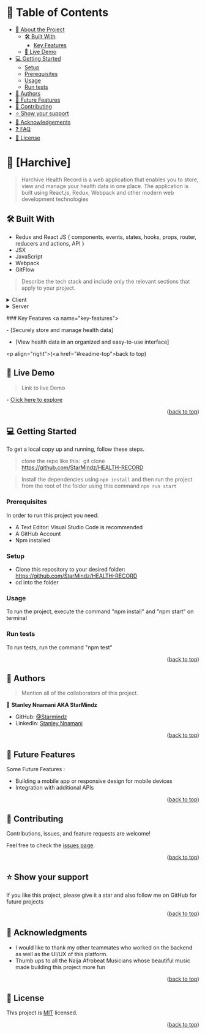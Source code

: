 <!-- TABLE OF CONTENTS -->

# 📗 Table of Contents

- [📖 About the Project](#about-project)
  - [🛠 Built With](#built-with)
    - [Key Features](#key-features)
  - [🚀 Live Demo](#live-demo)
- [💻 Getting Started](#getting-started)
  - [Setup](#setup)
  - [Prerequisites](#prerequisites)
  - [Usage](#usage)
  - [Run tests](#run-tests)
- [👥 Authors](#authors)
- [🔭 Future Features](#future-features)
- [🤝 Contributing](#contributing)
- [⭐️ Show your support](#support)
- [🙏 Acknowledgements](#acknowledgements)
- [❓ FAQ](#faq)
- [📝 License](#license)

<!-- PROJECT DESCRIPTION -->

# 📖 [Harchive] <a name="about-project"></a>

> Harchive Health Record is a web application that enables you to store, view and manage your health data in one place. The application is built using React.js, Redux, Webpack and other modern web development technologies

## 🛠 Built With <a name="built-with"></a>
- Redux and React JS 
    { 
      components, events, states, hooks, 
      props, router, reducers and actions, API
    }
- JSX
- JavaScript
- Webpack
- GitFlow


> Describe the tech stack and include only the relevant sections that apply to your project.

<details> 
   <summary>Client</summary> 
   <ul> 
     <li><a href="https://reactjs.org/">React.js</a></li> 
   </ul> 
 </details> 
  
 <details> 
   <summary>Server</summary> 
   <ul> 
     <li><a href="https://redux.js.org/">Redux.js</a></li> 
   </ul> 
 </details> 
  
 <!-- Features --> 
  
 ### Key Features <a name="key-features"></a> 
  
 - [Securely store and manage health data]
 - [View health data in an organized and easy-to-use interface]
 
  
 <p align="right">(<a href="#readme-top">back to top</a>)</p> 

<!-- Features -->



<!-- LIVE DEMO -->

## 🚀 Live Demo <a name="live-demo"></a>

>Link to live Demo 

- [Click here to explore](https://tech-marverick.netlify.app/) 

<p align="right">(<a href="#readme-top">back to top</a>)</p>

<!-- GETTING STARTED -->

## 💻 Getting Started <a name="getting-started"></a>

To get a local copy up and running, follow these steps.

>clone the repo like this: 
​
  git clone https://github.com/StarMindz/HEALTH-RECORD

>Install the dependencies using `npm install` and then run the project from the root of the folder using this command `npm run start`

### Prerequisites

In order to run this project you need:

- A Text Editor: Visual Studio Code is recommended
- A GitHub Account
- Npm installed

### Setup

- Clone this repository to your desired folder: https://github.com/StarMindz/HEALTH-RECORD
- cd into the folder

### Usage

To run the project, execute the command "npm install" and "npm start" on terminal

### Run tests

To run tests, run the command "npm test"


<p align="right">(<a href="#readme-top">back to top</a>)</p>

<!-- AUTHORS -->

## 👥 Authors <a name="authors"></a>

> Mention all of the collaborators of this project.

👤 **Stanley Nnamani AKA StarMindz**

- GitHub: [@Starmindz](https://github.com/StarMindz)
- LinkedIn: [Stanley Nnamani](https://www.linkedin.com/in/stanley-nnamani/)

<p align="right">(<a href="#readme-top">back to top</a>)</p>

<!-- FUTURE FEATURES -->

## 🔭 Future Features <a name="future-features"></a>

Some Future Features :
- Building a mobile app or responsive design for mobile devices
- Integration with additional APIs

<p align="right">(<a href="#readme-top">back to top</a>)</p>

<!-- CONTRIBUTING -->

## 🤝 Contributing <a name="contributing"></a>

Contributions, issues, and feature requests are welcome!

Feel free to check the [issues page](../../issues/).

<p align="right">(<a href="#readme-top">back to top</a>)</p>

<!-- SUPPORT -->

## ⭐️ Show your support <a name="support"></a>


If you like this project, please give it a star and also follow me on GitHub for future projects

<p align="right">(<a href="#readme-top">back to top</a>)</p>

<!-- ACKNOWLEDGEMENTS -->

## 🙏 Acknowledgments <a name="acknowledgements"></a>
- I would like to thank my other teammates who worked on the backend as well as the UI/UX of this platform.
- Thumb ups to all the Naija Afrobeat Musicians whose beautiful music made building this project more fun

<p align="right">(<a href="#readme-top">back to top</a>)</p>

<!-- LICENSE -->

## 📝 License <a name="license"></a>

This project is [MIT](./LICENSE) licensed.


<p align="right">(<a href="#readme-top">back to top</a>)</p>

